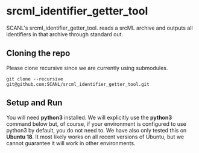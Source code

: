 # srcml_identifier_getter_tool
SCANL's srcml_identifier_getter_tool. reads a srcML archive and outputs all identifiers in that archive through standard out.

## Cloning the repo
Please clone recursive since we are currently using submodules.

	git clone --recursive git@github.com:SCANL/srcml_identifier_getter_tool.git

## Setup and Run
You will need **python3** installed. We will explicitly use the **python3** command below but, of course, if your environment is configured to use python3 by default, you do not need to. We have also only tested this on **Ubuntu 18**. It most likely works on all recent versions of Ubuntu, but we cannot guarantee it will work in other environments.

